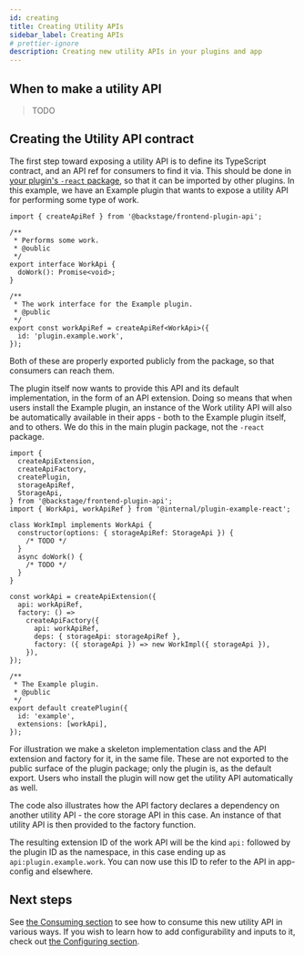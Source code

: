 ```yaml
---
id: creating
title: Creating Utility APIs
sidebar_label: Creating APIs
# prettier-ignore
description: Creating new utility APIs in your plugins and app
---
```


## When to make a utility API

> TODO

## Creating the Utility API contract

The first step toward exposing a utility API is to define its TypeScript contract, and an API ref for consumers to find it via. This should be done in [your plugin's `-react` package](../../architecture-decisions/adr011-plugin-package-structure.md), so that it can be imported by other plugins. In this example, we have an Example plugin that wants to expose a utility API for performing some type of work.

```tsx title="in @internal/plugin-example-react"
import { createApiRef } from '@backstage/frontend-plugin-api';

/**
 * Performs some work.
 * @oublic
 */
export interface WorkApi {
  doWork(): Promise<void>;
}

/**
 * The work interface for the Example plugin.
 * @public
 */
export const workApiRef = createApiRef<WorkApi>({
  id: 'plugin.example.work',
});
```

Both of these are properly exported publicly from the package, so that consumers can reach them.

The plugin itself now wants to provide this API and its default implementation, in the form of an API extension. Doing so means that when users install the Example plugin, an instance of the Work utility API will also be automatically available in their apps - both to the Example plugin itself, and to others. We do this in the main plugin package, not the `-react` package.

```tsx title="in @internal/plugin-example"
import {
  createApiExtension,
  createApiFactory,
  createPlugin,
  storageApiRef,
  StorageApi,
} from '@backstage/frontend-plugin-api';
import { WorkApi, workApiRef } from '@internal/plugin-example-react';

class WorkImpl implements WorkApi {
  constructor(options: { storageApiRef: StorageApi }) {
    /* TODO */
  }
  async doWork() {
    /* TODO */
  }
}

const workApi = createApiExtension({
  api: workApiRef,
  factory: () =>
    createApiFactory({
      api: workApiRef,
      deps: { storageApi: storageApiRef },
      factory: ({ storageApi }) => new WorkImpl({ storageApi }),
    }),
});

/**
 * The Example plugin.
 * @public
 */
export default createPlugin({
  id: 'example',
  extensions: [workApi],
});
```

For illustration we make a skeleton implementation class and the API extension and factory for it, in the same file. These are not exported to the public surface of the plugin package; only the plugin is, as the default export. Users who install the plugin will now get the utility API automatically as well.

The code also illustrates how the API factory declares a dependency on another utility API - the core storage API in this case. An instance of that utility API is then provided to the factory function.

The resulting extension ID of the work API will be the kind `api:` followed by the plugin ID as the namespace, in this case ending up as `api:plugin.example.work`. You can now use this ID to refer to the API in app-config and elsewhere.

## Next steps

See [the Consuming section](./03-consuming.md) to see how to consume this new utility API in various ways. If you wish to learn how to add configurability and inputs to it, check out [the Configuring section](./04-configuring.md).
